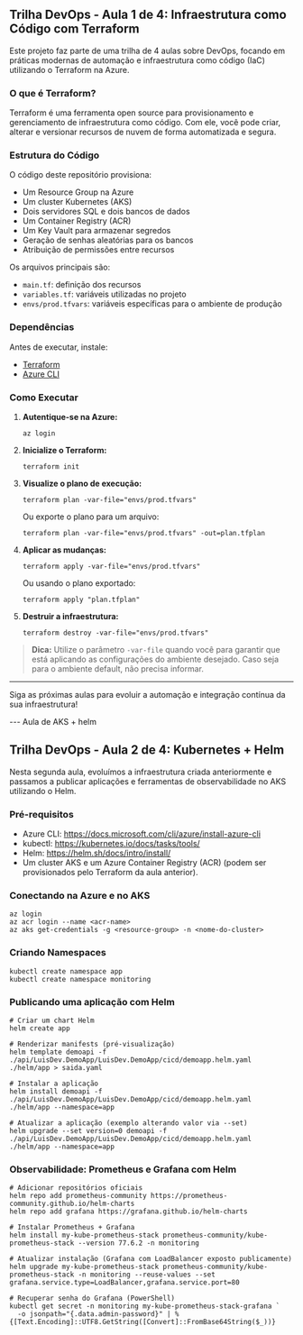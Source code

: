 ## Trilha DevOps - Aula 1 de 4: Infraestrutura como Código com Terraform

Este projeto faz parte de uma trilha de 4 aulas sobre DevOps, focando em práticas modernas de automação e infraestrutura como código (IaC) utilizando o Terraform na Azure.

### O que é Terraform?
Terraform é uma ferramenta open source para provisionamento e gerenciamento de infraestrutura como código. Com ele, você pode criar, alterar e versionar recursos de nuvem de forma automatizada e segura.

### Estrutura do Código
O código deste repositório provisiona:
- Um Resource Group na Azure
- Um cluster Kubernetes (AKS)
- Dois servidores SQL e dois bancos de dados
- Um Container Registry (ACR)
- Um Key Vault para armazenar segredos
- Geração de senhas aleatórias para os bancos
- Atribuição de permissões entre recursos

Os arquivos principais são:
- `main.tf`: definição dos recursos
- `variables.tf`: variáveis utilizadas no projeto
- `envs/prod.tfvars`: variáveis específicas para o ambiente de produção

### Dependências
Antes de executar, instale:
- [Terraform](https://www.terraform.io/downloads.html)
- [Azure CLI](https://docs.microsoft.com/cli/azure/install-azure-cli)

### Como Executar
1. **Autentique-se na Azure:**
	```pwsh
	az login
	```
2. **Inicialize o Terraform:**
	```pwsh
	terraform init
	```
3. **Visualize o plano de execução:**
	```pwsh
	terraform plan -var-file="envs/prod.tfvars"
	```
	Ou exporte o plano para um arquivo:
	```pwsh
	terraform plan -var-file="envs/prod.tfvars" -out=plan.tfplan
	```
4. **Aplicar as mudanças:**
	```pwsh
	terraform apply -var-file="envs/prod.tfvars"
	```
	Ou usando o plano exportado:
	```pwsh
	terraform apply "plan.tfplan"
	```
5. **Destruir a infraestrutura:**
	```pwsh
	terraform destroy -var-file="envs/prod.tfvars"
	```

> **Dica:** Utilize o parâmetro `-var-file` quando você para garantir que está aplicando as configurações do ambiente desejado. Caso seja para o ambiente default, não precisa informar.

---
Siga as próximas aulas para evoluir a automação e integração contínua da sua infraestrutura!


--- Aula de AKS + helm

## Trilha DevOps - Aula 2 de 4: Kubernetes + Helm

Nesta segunda aula, evoluímos a infraestrutura criada anteriormente e passamos a publicar aplicações e ferramentas de observabilidade no AKS utilizando o Helm.

### Pré-requisitos
- Azure CLI: https://docs.microsoft.com/cli/azure/install-azure-cli
- kubectl: https://kubernetes.io/docs/tasks/tools/
- Helm: https://helm.sh/docs/intro/install/
- Um cluster AKS e um Azure Container Registry (ACR) (podem ser provisionados pelo Terraform da aula anterior).

### Conectando na Azure e no AKS
```pwsh
az login
az acr login --name <acr-name>
az aks get-credentials -g <resource-group> -n <nome-do-cluster>
```

### Criando Namespaces
```pwsh
kubectl create namespace app
kubectl create namespace monitoring
```

### Publicando uma aplicação com Helm
```pwsh
# Criar um chart Helm
helm create app

# Renderizar manifests (pré-visualização)
helm template demoapi -f ./api/LuisDev.DemoApp/LuisDev.DemoApp/cicd/demoapp.helm.yaml ./helm/app > saida.yaml

# Instalar a aplicação
helm install demoapi -f ./api/LuisDev.DemoApp/LuisDev.DemoApp/cicd/demoapp.helm.yaml ./helm/app --namespace=app

# Atualizar a aplicação (exemplo alterando valor via --set)
helm upgrade --set version=0 demoapi -f ./api/LuisDev.DemoApp/LuisDev.DemoApp/cicd/demoapp.helm.yaml ./helm/app --namespace=app
```

### Observabilidade: Prometheus e Grafana com Helm
```pwsh
# Adicionar repositórios oficiais
helm repo add prometheus-community https://prometheus-community.github.io/helm-charts
helm repo add grafana https://grafana.github.io/helm-charts

# Instalar Prometheus + Grafana
helm install my-kube-prometheus-stack prometheus-community/kube-prometheus-stack --version 77.6.2 -n monitoring

# Atualizar instalação (Grafana com LoadBalancer exposto publicamente)
helm upgrade my-kube-prometheus-stack prometheus-community/kube-prometheus-stack -n monitoring --reuse-values --set grafana.service.type=LoadBalancer,grafana.service.port=80

# Recuperar senha do Grafana (PowerShell)
kubectl get secret -n monitoring my-kube-prometheus-stack-grafana `
  -o jsonpath="{.data.admin-password}" | %{[Text.Encoding]::UTF8.GetString([Convert]::FromBase64String($_))}
```
